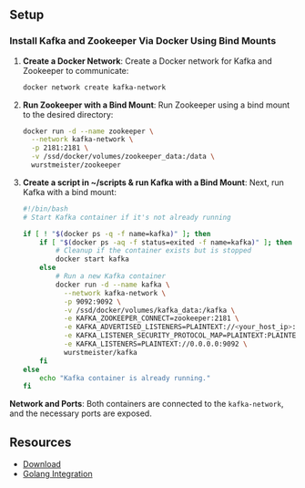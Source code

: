 ## Setup
### Install Kafka and Zookeeper Via Docker Using Bind Mounts

1. **Create a Docker Network**:
   Create a Docker network for Kafka and Zookeeper to communicate:
   ```bash
   docker network create kafka-network
   ```

2. **Run Zookeeper with a Bind Mount**:
   Run Zookeeper using a bind mount to the desired directory:
   ```bash
   docker run -d --name zookeeper \
     --network kafka-network \
     -p 2181:2181 \
     -v /ssd/docker/volumes/zookeeper_data:/data \
     wurstmeister/zookeeper
   ```

3. **Create a script in ~/scripts & run Kafka with a Bind Mount**:
   Next, run Kafka with a bind mount:
   ```bash
   #!/bin/bash
   # Start Kafka container if it's not already running
   
   if [ ! "$(docker ps -q -f name=kafka)" ]; then
       if [ "$(docker ps -aq -f status=exited -f name=kafka)" ]; then
           # Cleanup if the container exists but is stopped
           docker start kafka
       else
           # Run a new Kafka container
           docker run -d --name kafka \
             --network kafka-network \
             -p 9092:9092 \
             -v /ssd/docker/volumes/kafka_data:/kafka \
             -e KAFKA_ZOOKEEPER_CONNECT=zookeeper:2181 \
             -e KAFKA_ADVERTISED_LISTENERS=PLAINTEXT://<your_host_ip>:9092 \
             -e KAFKA_LISTENER_SECURITY_PROTOCOL_MAP=PLAINTEXT:PLAINTEXT \
             -e KAFKA_LISTENERS=PLAINTEXT://0.0.0.0:9092 \
             wurstmeister/kafka
       fi
   else
       echo "Kafka container is already running."
   fi
   ```

**Network and Ports**: Both containers are connected to the `kafka-network`, and the necessary ports are exposed.

## Resources
* [Download](https://kafka.apache.org/downloads)
* [Golang Integration](https://pkg.go.dev/github.com/segmentio/kafka-go)

